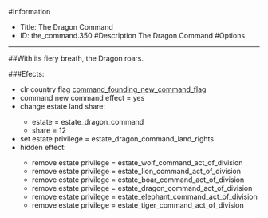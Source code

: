 #Information
 - Title: The Dragon Command
 - ID: the_command.350
#Description
The Dragon Command
#Options

___
##With its fiery breath, the Dragon roars.

###Efects:<ul><li>clr country flag [command_founding_new_command_flag](../flags/command_founding_new_command_flag.md)</li><li>command new command effect = yes</li><li>change estate land share:</li><ul><li>estate = estate_dragon_command</li><li>share = 12</li></ul><li>set estate privilege = estate_dragon_command_land_rights</li><li>hidden effect:</li><ul><li>remove estate privilege = estate_wolf_command_act_of_division</li><li>remove estate privilege = estate_lion_command_act_of_division</li><li>remove estate privilege = estate_boar_command_act_of_division</li><li>remove estate privilege = estate_dragon_command_act_of_division</li><li>remove estate privilege = estate_elephant_command_act_of_division</li><li>remove estate privilege = estate_tiger_command_act_of_division</li></ul></ul>
